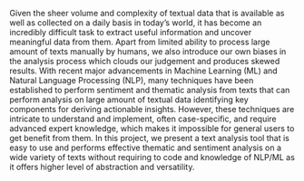 Given the sheer volume and complexity of textual data that is available as well as collected on a daily basis in today’s world, it has become an incredibly difficult task to extract useful information and uncover meaningful data from them. Apart from limited ability to process large amount of texts manually by humans, we also introduce our own biases in the analysis process which clouds our judgement and produces skewed results. With recent major advancements in Machine Learning (ML) and Natural Language Processing (NLP), many techniques have been established to perform sentiment and thematic analysis from texts that can perform analysis on large amount of textual data identifying key components for deriving actionable insights. However, these techniques are intricate to understand and implement, often case-specific, and require advanced expert knowledge, which makes it impossible for general users to get benefit from them. In this project, we present a text analysis tool that is easy to use and performs effective thematic and sentiment analysis on a wide variety of texts without requiring to code and knowledge of NLP/ML as it offers higher level of abstraction and versatility.
